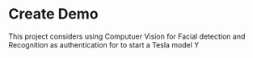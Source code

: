 # Create Demo
This project considers using Computuer Vision for Facial detection and Recognition as authentication for to start a Tesla model Y



